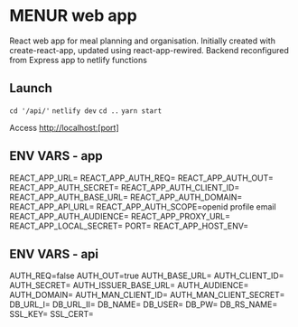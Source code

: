 # MENUR web app

React web app for meal planning and organisation. 
Initially created with create-react-app, updated using react-app-rewired.
Backend reconfigured from Express app to netlify functions

## Launch

`cd '/api/'`
`netlify dev`
`cd ..`
`yarn start`

Access [http://localhost:[port]](http://localhost:[port])

## ENV VARS - app
REACT_APP_URL=
REACT_APP_AUTH_REQ=
REACT_APP_AUTH_OUT=
REACT_APP_AUTH_SECRET=
REACT_APP_AUTH_CLIENT_ID=
REACT_APP_AUTH_BASE_URL=
REACT_APP_AUTH_DOMAIN=
REACT_APP_API_URL=
REACT_APP_AUTH_SCOPE=openid profile email
REACT_APP_AUTH_AUDIENCE=
REACT_APP_PROXY_URL=
REACT_APP_LOCAL_SECRET=
PORT=
REACT_APP_HOST_ENV=

## ENV VARS - api

AUTH_REQ=false
AUTH_OUT=true
AUTH_BASE_URL=
AUTH_CLIENT_ID=
AUTH_SECRET=
AUTH_ISSUER_BASE_URL=
AUTH_AUDIENCE=
AUTH_DOMAIN=
AUTH_MAN_CLIENT_ID=
AUTH_MAN_CLIENT_SECRET=
DB_URL_I=
DB_URL_II=
DB_NAME=
DB_USER=
DB_PW=
DB_RS_NAME=
SSL_KEY=
SSL_CERT=